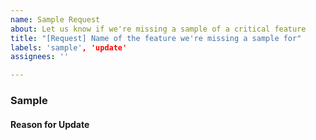 ```yaml
---
name: Sample Request
about: Let us know if we're missing a sample of a critical feature
title: "[Request] Name of the feature we're missing a sample for"
labels: 'sample', 'update'
assignees: ''

---
```


### Sample

<!-- Add the name of the sample here -->

#### Reason for Update

<!-- Why does this need an update? -->

